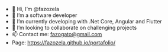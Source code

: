 - 👋 Hi, I’m @fazozela
- 👀 I’m a software developer
- 🌱 I’m currently developing with .Net Core, Angular and Flutter
- 💞️ I’m looking to collaborate on challenging projects
- 📫 Contact me: fazogato@gmail.com
- Page: https://fazozela.github.io/portafolio/ 

